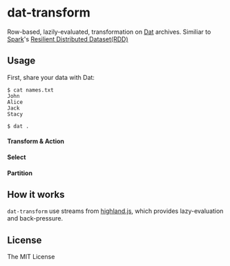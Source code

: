 # dat-transform

Row-based, lazily-evaluated, transformation on [Dat](http://dat-data.com/) archives.
Similiar to [Spark](http://spark.apache.org)'s [Resilient Distributed Dataset(RDD)](https://amplab.cs.berkeley.edu/wp-content/uploads/2012/01/nsdi_spark.pdf)

## Usage

First, share your data with Dat:

```
$ cat names.txt
John
Alice
Jack
Stacy

$ dat .

```

#### Transform & Action

#### Select

#### Partition

## How it works

`dat-transform` use streams from [highland.js](http://highlandjs.org/), which provides lazy-evaluation and back-pressure.

## License

The MIT License
